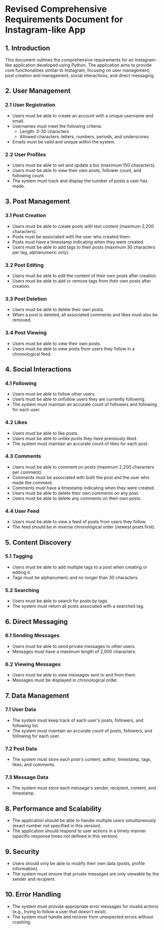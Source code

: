 # Revised Comprehensive Requirements Document for Instagram-like App

## 1. Introduction

This document outlines the comprehensive requirements for an Instagram-like application developed using Python. The application aims to provide core functionalities similar to Instagram, focusing on user management, post creation and management, social interactions, and direct messaging.

## 2. User Management

### 2.1 User Registration
- Users must be able to create an account with a unique username and email.
- Usernames must meet the following criteria:
  - Length: 3-30 characters
  - Allowed characters: letters, numbers, periods, and underscores
- Emails must be valid and unique within the system.

### 2.2 User Profiles
- Users must be able to set and update a bio (maximum 150 characters).
- Users must be able to view their own posts, follower count, and following count.
- The system must track and display the number of posts a user has made.

## 3. Post Management

### 3.1 Post Creation
- Users must be able to create posts with text content (maximum 2,200 characters).
- Posts must be associated with the user who created them.
- Posts must have a timestamp indicating when they were created.
- Users must be able to add tags to their posts (maximum 30 characters per tag, alphanumeric only).

### 3.2 Post Editing
- Users must be able to edit the content of their own posts after creation.
- Users must be able to add or remove tags from their own posts after creation.

### 3.3 Post Deletion
- Users must be able to delete their own posts.
- When a post is deleted, all associated comments and likes must also be removed.

### 3.4 Post Viewing
- Users must be able to view their own posts.
- Users must be able to view posts from users they follow in a chronological feed.

## 4. Social Interactions

### 4.1 Following
- Users must be able to follow other users.
- Users must be able to unfollow users they are currently following.
- The system must maintain an accurate count of followers and following for each user.

### 4.2 Likes
- Users must be able to like posts.
- Users must be able to unlike posts they have previously liked.
- The system must maintain an accurate count of likes for each post.

### 4.3 Comments
- Users must be able to comment on posts (maximum 2,200 characters per comment).
- Comments must be associated with both the post and the user who made the comment.
- Comments must have a timestamp indicating when they were created.
- Users must be able to delete their own comments on any post.
- Users must be able to delete any comments on their own posts.

### 4.4 User Feed
- Users must be able to view a feed of posts from users they follow.
- The feed should be in reverse chronological order (newest posts first).

## 5. Content Discovery

### 5.1 Tagging
- Users must be able to add multiple tags to a post when creating or editing it.
- Tags must be alphanumeric and no longer than 30 characters.

### 5.2 Searching
- Users must be able to search for posts by tags.
- The system must return all posts associated with a searched tag.

## 6. Direct Messaging

### 6.1 Sending Messages
- Users must be able to send private messages to other users.
- Messages must have a maximum length of 2,000 characters.

### 6.2 Viewing Messages
- Users must be able to view messages sent to and from them.
- Messages must be displayed in chronological order.

## 7. Data Management

### 7.1 User Data
- The system must keep track of each user's posts, followers, and following list.
- The system must maintain an accurate count of posts, followers, and following for each user.

### 7.2 Post Data
- The system must store each post's content, author, timestamp, tags, likes, and comments.

### 7.3 Message Data
- The system must store each message's sender, recipient, content, and timestamp.

## 8. Performance and Scalability

- The application should be able to handle multiple users simultaneously (exact number not specified in this version).
- The application should respond to user actions in a timely manner (specific response times not defined in this version).

## 9. Security

- Users should only be able to modify their own data (posts, profile information).
- The system must ensure that private messages are only viewable by the sender and recipient.

## 10. Error Handling

- The system must provide appropriate error messages for invalid actions (e.g., trying to follow a user that doesn't exist).
- The system must handle and recover from unexpected errors without crashing.
